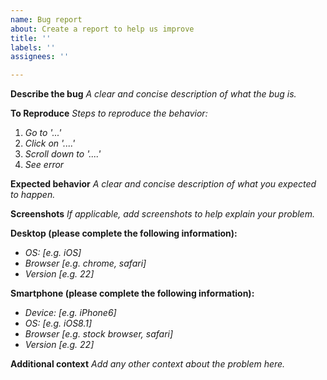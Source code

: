 ```yaml
---
name: Bug report
about: Create a report to help us improve
title: ''
labels: ''
assignees: ''

---
```


**Describe the bug**
_A clear and concise description of what the bug is._

**To Reproduce**
_Steps to reproduce the behavior:_
1. _Go to '...'_
2. _Click on '....'_
3. _Scroll down to '....'_
4. _See error_

**Expected behavior**
_A clear and concise description of what you expected to happen._

**Screenshots**
_If applicable, add screenshots to help explain your problem._

**Desktop (please complete the following information):**
 - _OS: [e.g. iOS]_
 - _Browser [e.g. chrome, safari]_
 - _Version [e.g. 22]_

**Smartphone (please complete the following information):**
 - _Device: [e.g. iPhone6]_
 - _OS: [e.g. iOS8.1]_
 - _Browser [e.g. stock browser, safari]_
 - _Version [e.g. 22]_

**Additional context**
_Add any other context about the problem here._
